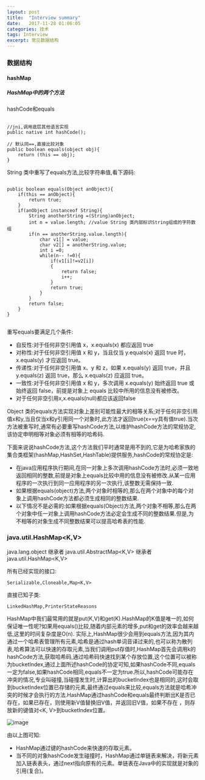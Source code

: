 ```yaml
---
layout: post
title:  "Interview summary"
date:   2017-11-28 01:06:05
categories: 技术
tags: Interview
excerpt: 常见数据结构
---
```


### 数据结构

#### hashMap

##### HashMap中的两个方法

hashCode和equals

```

//jni,调用底层其他语言实现
public native int hashCode();

// 默认同==,直接比较对象
public boolean equals(object obj){
    return (this == obj);
}

```

String 类中重写了equals方法,比较字符串值,看下源码:

```

public boolean equals(Object anObject){
    if(this == anObject){
        return true;
    }
    if(anObject instanceof String){
        String anotherString =(String)anObject;
        int n = value.length; //value String 类内部标识String组成的字符数组
        if(n == anotherString.value.length){
            char v1[] = value;
            char v2[] = anotherString.value;
            int i =0;
            while(n-- !=0){
                if(v1[i]!=v2[i])
                {
                    return false;
                    i++;
                }
                return true;
            }
        }
        return false;
    }
}


```

重写equals要满足几个条件:

- 自反性:对于任何非空引用值 x，x.equals(x) 都应返回 true
- 对称性:对于任何非空引用值 x 和 y，当且仅当 y.equals(x) 返回 true 时，x.equals(y) 才应返回 true。 
- 传递性:对于任何非空引用值 x、y 和 z，如果 x.equals(y) 返回 true，并且 y.equals(z) 返回 true，那么 x.equals(z) 应返回 true。
- 一致性:对于任何非空引用值 x 和 y，多次调用 x.equals(y) 始终返回 true 或始终返回 false，前提是对象上 equals 比较中所用的信息没有被修改。
- 对于任何非空引用x,x.equals(null)都应该返回false

Object 类的equals方法实现对象上差别可能性最大的相等关系;对于任何非空引用值x和y,当且仅当x和y引用同一个对象时,此方法才返回true(x==y具有值true).当次方法被重写时,通常有必要重写hashCode方法,以维护hashCode方法的常规协定,该协定申明相等对象必须有相等的哈希码.


下面来说说hashCode方法,这个方法我们平时通常是用不到的,它是为哈希家族的集合类框架(hashMap,HashSet,HashTable)提供服务,hashCode的常规协定是:

- 在java应用程序执行期间,在同一对象上多次调用hashCode方法时,必须一致地返回相同的整数,前提是对象上equals比较中用的信息没有被修改.从某一应用程序的一次执行到同一应用程序的另一次执行,该整数无需保持一致.
- 如果根据equals(object)方法,两个对象时相等的,那么在两个对象中的每个对象上调用hashCode方法都必须生成相同的整数结果.
- 以下情况不是必需的:如果根据equals(Object)方法,两个对象不相等,那么在两个对象中任一对象上调用hashCode方法必定会生成不同的整数结果.但是,为不相等的对象生成不同整数结果可以提高哈希表的性能.


### java.util.HashMap<K,V>

java.lang.object 
    继承者
      java.util.AbstractMap<K,V>
         继承者
           java.util.HashMap<K,V>
          

所有已经实现的接口:

```
Serializable,Cloneable,Map<K,V>

```
直接已知子类:


```
LinkedHashMap,PrinterStateReasons

```

HashMap中我们最常用的就是put(K,V)和get(K).HashMap的K值是唯一的,如何保证唯一性呢?如果用equals()比较,随着内部元素的增多,put和get的效率会越来越低,这里的时间复杂度是O(n). 实际上,HashMap很少会用到equals方法,因为其内通过一个哈希表管理所有元素,哈希是通过hash单词音译过来的,也可以称为散列表,哈希算法可以快速的存取元素,当我们调用put存值时,HashMap首先会调用k的hashCode方法,获取哈希码,通过哈希码快速找到某个存放位置,这个位置可以被称为bucketIndex,通过上面所述hashCode的协定可知,如果hashCode不同,equals一定为false,如果hashCode相同,equals不一定为true.所以,hashCode可能存在冲突的情况,专业叫碰撞,当碰撞发生时,计算出的bucketIndex也是相同的,这时会取到bucketIndex位置已存储的元素,最终通过equals来比较,equals方法就是哈希冲突的时候才会执行的方法.HashMap通过hashCode和equals最终判断出K是否已存在，如果已存在，则使用新V值替换旧V值，并返回旧V值，如果不存在 ，则存放新的键值对<K, V>到bucketIndex位置。

![image](http://7xpuj1.com1.z0.glb.clouddn.com/hashMap.jpg)


由以上图可知:

- HashMap通过键的hashCode来快速的存取元素。
- 当不同的对象hashCode发生碰撞时，HashMap通过单链表来解决，将新元素加入链表表头，通过next指向原有的元素。单链表在Java中的实现就是对象的引用(复合)。
